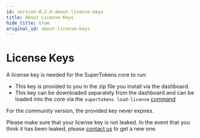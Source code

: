 ```yaml
---
id: version-0.2.X-about-license-keys
title: About License Keys
hide_title: true
original_id: about-license-keys
---
```


# License Keys

A license key is needed for the SuperTokens core to run:
- This key is provided to you in the zip file you install via the dashboard.
- This key can be downloaded separately from the dashboard and can be loaded into the core via the ```supertokens load-license``` [command](./cli/load-license)

For the community version, the provided key never expires.

<div class="specialNote">
Please make sure that your license key is not leaked. In the event that you think it has been leaked, please <a href="mailto:team@supertokens.io">contact us</a> to get a new one.
</div>